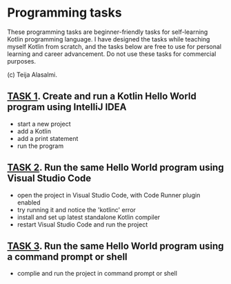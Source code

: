# Programming tasks

These programming tasks are beginner-friendly tasks for self-learning Kotlin programming language. I have designed the tasks while teaching myself Kotlin from scratch, and the tasks below are free to use for personal learning and career advancement. Do not use these tasks for commercial purposes.

(c) Teija Alasalmi.

## [TASK 1](#task-1). Create and run a Kotlin Hello World program using IntelliJ IDEA

- start a new project
- add a Kotlin
- add a print statement
- run the program

## [TASK 2](#task-2). Run the same Hello World program using Visual Studio Code

- open the project in Visual Studio Code, with Code Runner plugin enabled
- try running it and notice the 'kotlinc' error
- install and set up latest standalone Kotlin compiler
- restart Visual Studio Code and run the project

## [TASK 3](#task-3). Run the same Hello World program using a command prompt or shell

- complie and run the project in command prompt or shell
